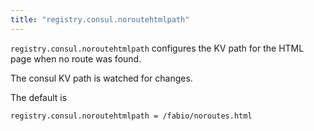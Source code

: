 ```yaml
---
title: "registry.consul.noroutehtmlpath"
---
```


`registry.consul.noroutehtmlpath` configures the KV path for the HTML page when no route was found.

The consul KV path is watched for changes.

The default is

	registry.consul.noroutehtmlpath = /fabio/noroutes.html
